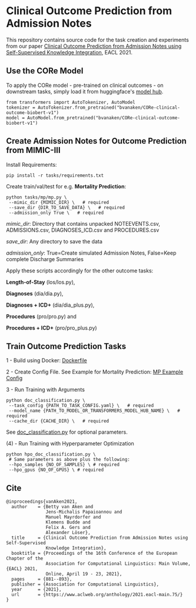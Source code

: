 # Clinical Outcome Prediction from Admission Notes

This repository contains source code for the task creation and experiments from our paper [Clinical Outcome Prediction from Admission Notes using Self-Supervised Knowledge Integration](https://www.aclweb.org/anthology/2021.eacl-main.75/), EACL 2021.


## Use the CORe Model

To apply the CORe model - pre-trained on clinical outcomes - on downstream tasks, simply load it from huggingface's [model hub](https://huggingface.co/bvanaken/CORe-clinical-outcome-biobert-v1).
```
from transformers import AutoTokenizer, AutoModel
tokenizer = AutoTokenizer.from_pretrained("bvanaken/CORe-clinical-outcome-biobert-v1")
model = AutoModel.from_pretrained("bvanaken/CORe-clinical-outcome-biobert-v1")
```

## Create Admission Notes for Outcome Prediction from MIMIC-III

Install Requirements:

`pip install -r tasks/requirements.txt`

Create train/val/test for e.g. **Mortality Prediction**:

```
python tasks/mp/mp.py \
 --mimic_dir {MIMIC_DIR} \   # required
 --save_dir {DIR_TO_SAVE_DATA} \   # required
 --admission_only True \   # required
```

_mimic_dir_: Directory that contains unpacked NOTEEVENTS.csv, ADMISSIONS.csv, DIAGNOSES_ICD.csv and PROCEDURES.csv

_save_dir_: Any directory to save the data

_admission_only_: True=Create simulated Admission Notes, False=Keep complete Discharge Summaries

Apply these scripts accordingly for the other outcome tasks:

**Length-of-Stay** (los/los.py), 

**Diagnoses** (dia/dia.py), 

**Diagnoses + ICD+** (dia/dia_plus.py),

**Procedures** (pro/pro.py) and 

**Procedures + ICD+** (pro/pro_plus.py)

## Train Outcome Prediction Tasks

1 - Build using Docker: [Dockerfile](https://github.com/bvanaken/clinical-outcome-prediction/blob/master/experiments/Dockerfile)

2 - Create Config File. See Example for Mortality Prediction: [MP Example Config](https://github.com/bvanaken/clinical-outcome-prediction/blob/master/experiments/configs/example_config_mp.yaml)

3 - Run Training with Arguments
```
python doc_classification.py \
 --task_config {PATH_TO_TASK_CONFIG.yaml} \   # required
 --model_name {PATH_TO_MODEL_OR_TRANSFORMERS_MODEL_HUB_NAME} \   # required
 --cache_dir {CACHE_DIR} \   # required
```
See [doc_classification.py](https://github.com/bvanaken/clinical-outcome-prediction/blob/master/experiments/doc_classification.py) for optional parameters.

(4) - Run Training with Hyperparameter Optimization
```
python hpo_doc_classification.py \
 # Same parameters as above plus the following:
 --hpo_samples {NO_OF_SAMPLES} \ # required
 --hpo_gpus {NO_OF_GPUS} \ # required
```

## Cite
```
@inproceedings{vanAken2021,
  author    = {Betty van Aken and
               Jens-Michalis Papaioannou and
               Manuel Mayrdorfer and
               Klemens Budde and
               Felix A. Gers and
               Alexander Löser},
  title     = {Clinical Outcome Prediction from Admission Notes using Self-Supervised
               Knowledge Integration},
  booktitle = {Proceedings of the 16th Conference of the European Chapter of the
               Association for Computational Linguistics: Main Volume, {EACL} 2021,
               Online, April 19 - 23, 2021},
  pages     = {881--893},
  publisher = {Association for Computational Linguistics},
  year      = {2021},
  url       = {https://www.aclweb.org/anthology/2021.eacl-main.75/}
}
```
